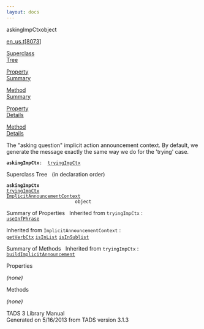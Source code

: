 ```yaml
---
layout: docs
---
```

<span class="title">askingImpCtx</span><span class="type">object</span>

[en_us.t](../file/en_us.t.html)\[[8073](../source/en_us.t.html#8073)\]

[Superclass  
Tree](#_SuperClassTree_)

[Property  
Summary](#_PropSummary_)

[Method  
Summary](#_MethodSummary_)

[Property  
Details](#_Properties_)

[Method  
Details](#_Methods_)



The "asking question" implicit action announcement context. By default,
we generate the message exactly the same way we do for the 'trying'
case.

**`askingImpCtx`**` :   `[`tryingImpCtx`](../object/tryingImpCtx.html)



<span id="_SuperClassTree_"></span>



<span class="hdln">Superclass Tree</span>   (in declaration order)



**`askingImpCtx`**  
[`tryingImpCtx`](../object/tryingImpCtx.html)  
[`ImplicitAnnouncementContext`](../object/ImplicitAnnouncementContext.html)  
`                         object`  
<span id="_PropSummary_"></span>



<span class="hdln">Summary of Properties</span>  
Inherited from `tryingImpCtx` :  
[`useInfPhrase`](../object/tryingImpCtx.html#useInfPhrase)

Inherited from `ImplicitAnnouncementContext` :  
[`getVerbCtx`](../object/ImplicitAnnouncementContext.html#getVerbCtx) [`isInList`](../object/ImplicitAnnouncementContext.html#isInList) [`isInSublist`](../object/ImplicitAnnouncementContext.html#isInSublist)

<span id="_MethodSummary_"></span>



<span class="hdln">Summary of Methods</span>  
Inherited from `tryingImpCtx` :  
[`buildImplicitAnnouncement`](../object/tryingImpCtx.html#buildImplicitAnnouncement)



<span id="_Properties_"></span>



<span class="hdln">Properties</span>  



*(none)* <span id="_Methods_"></span>



<span class="hdln">Methods</span>  



*(none)*



TADS 3 Library Manual  
Generated on 5/16/2013 from TADS version 3.1.3


